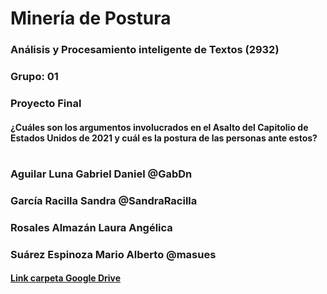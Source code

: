 # Minería de Postura
### Análisis y Procesamiento inteligente de Textos (2932)
### Grupo: 01
###
### Proyecto Final
#### ¿Cuáles son los argumentos involucrados en el Asalto del Capitolio de Estados Unidos de 2021 y cuál es la postura de las personas ante estos?

#
### Aguilar Luna Gabriel Daniel @GabDn

### García Racilla Sandra @SandraRacilla

### Rosales Almazán Laura Angélica

### Suárez Espinoza Mario Alberto @masues

#### [Link carpeta Google Drive](https://drive.google.com/drive/folders/1Ldc7zRMo_gsYs6bg1XUbj3UDuoZaKnhb?usp=sharing)

#### 
##### 